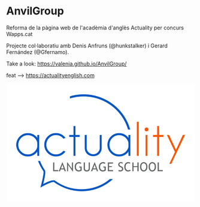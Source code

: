 # AnvilGroup
Reforma de la pàgina web de l'acadèmia d'anglès Actuality per concurs Wapps.cat

Projecte col·laboratiu amb Denis Anfruns (@hunkstalker) i Gerard Fernández (@Gfernamo).

Take a look:
https://valenia.github.io/AnvilGroup/

feat --> https://actualityenglish.com

![alt text](https://github.com/valenia/AnvilGroup/blob/main/assets/img/icon_800x500.png?raw=true)
